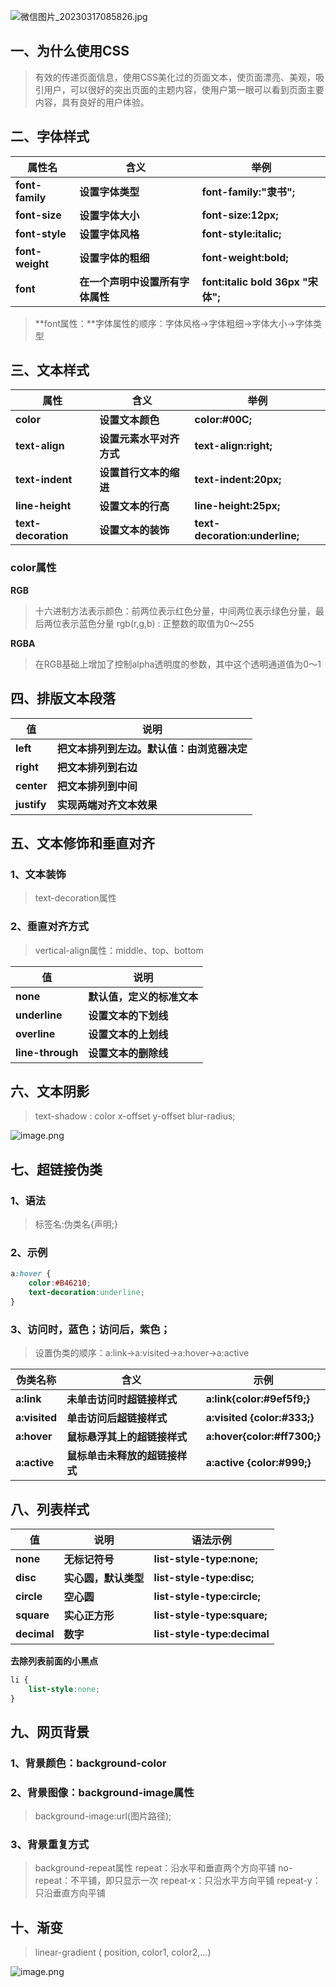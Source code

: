 ![微信图片_20230317085826.jpg](https://cdn.nlark.com/yuque/0/2023/jpeg/33625181/1679014818522-c4b50bcd-aa56-4ba6-9477-22e7993e3907.jpeg#averageHue=%233e3d3b&clientId=uadc283ff-4a15-4&from=paste&height=455&id=ud1920358&name=%E5%BE%AE%E4%BF%A1%E5%9B%BE%E7%89%87_20230317085826.jpg&originHeight=683&originWidth=1171&originalType=binary&ratio=1.5&rotation=0&showTitle=false&size=43233&status=done&style=none&taskId=ueb109195-9e43-4916-91d6-c8b1195e930&title=&width=780.6666666666666)
## 一、为什么使用CSS
> 有效的传递页面信息，使用CSS美化过的页面文本，使页面漂亮、美观，吸引用户，可以很好的突出页面的主题内容，使用户第一眼可以看到页面主要内容，具有良好的用户体验。

## 二、字体样式
| **属性名** | **含义** | **举例** |
| --- | --- | --- |
| **font-family** | **设置字体类型** | **font-family:"隶书";** |
| **font-size** | **设置字体大小** | **font-size:12px;** |
| **font-style** | **设置字体风格** | **font-style:italic;** |
| **font-weight** | **设置字体的粗细** | **font-weight:bold;** |
| **font** | **在一个声明中设置所有字体属性** | **font:italic bold 36px "宋体";** |

> **font属性：**字体属性的顺序：字体风格→字体粗细→字体大小→字体类型

## 三、文本样式
| **属性** | **含义** | **举例** |
| --- | --- | --- |
| **color** | **设置文本颜色** | **color:#00C;** |
| **text-align** | **设置元素水平对齐方式** | **text-align:right;** |
| **text-indent** | **设置首行文本的缩进** | **text-indent:20px;** |
| **line-height** | **设置文本的行高** | **line-height:25px;** |
| **text-decoration** | **设置文本的装饰** | **text-decoration:underline;** |

### color属性
**RGB**
> 十六进制方法表示颜色：前两位表示红色分量，中间两位表示绿色分量，最后两位表示蓝色分量
> rgb(r,g,b) : 正整数的取值为0～255

**RGBA**
> 在RGB基础上增加了控制alpha透明度的参数，其中这个透明通道值为0～1

## 四、排版文本段落
| **值** | **说明** |
| --- | --- |
| **left** | **把文本排列到左边。默认值：由浏览器决定** |
| **right** | **把文本排列到右边** |
| **center** | **把文本排列到中间** |
| **justify** | **实现两端对齐文本效果** |

## 五、文本修饰和垂直对齐
### 1、文本装饰
> text-decoration属性

### 2、垂直对齐方式
> vertical-align属性：middle、top、bottom

| **值** | **说明** |
| --- | --- |
| **none** | **默认值，定义的标准文本** |
| **underline** | **设置文本的下划线** |
| **overline** | **设置文本的上划线** |
| **line-through** | **设置文本的删除线** |

## 六、文本阴影
> text-shadow : color  x-offset  y-offset  blur-radius;

![image.png](https://cdn.nlark.com/yuque/0/2023/png/33625181/1677203543139-4a0f2420-53d7-41cf-9a6d-e89a6c9e3403.png#averageHue=%23f0efe5&clientId=uf574655f-b31c-4&from=paste&height=249&id=uddf78568&name=image.png&originHeight=276&originWidth=830&originalType=binary&ratio=1.5&rotation=0&showTitle=false&size=918152&status=done&style=none&taskId=uc9a27a27-77e5-4f8b-b61e-e3a474b47ba&title=&width=748.3333740234375)
## 七、超链接伪类
### 1、语法
> 标签名:伪类名{声明;}

### 2、示例
```css
a:hover {
	color:#B46210;
	text-decoration:underline;
}
```
### 3、访问时，蓝色；访问后，紫色；
> 设置伪类的顺序：a:link->a:visited->a:hover->a:active

| **伪类名称** | **含义** | **示例** |
| --- | --- | --- |
| **a:link** | **未单击访问时超链接样式** | **a:link{color:#9ef5f9;}** |
| **a:visited** | **单击访问后超链接样式** | **a:visited {color:#333;}** |
| **a:hover** | **鼠标悬浮其上的超链接样式** | **a:hover{color:#ff7300;}** |
| **a:active** | **鼠标单击未释放的超链接样式** | **a:active {color:#999;}** |

## 八、列表样式
| **值** | **说明** | **语法示例** |
| --- | --- | --- |
| **none** | **无标记符号** | **list-style-type:none;** |
| **disc** | **实心圆，默认类型** | **list-style-type:disc;** |
| **circle** | **空心圆** | **list-style-type:circle;** |
| **square** | **实心正方形** | **list-style-type:square;** |
| **decimal** | **数字** | **list-style-type:decimal** |

**去除列表前面的小黑点**
```css
li {
	list-style:none;
}
```
## 九、网页背景
### 1、背景颜色：background-color
### 2、背景图像：background-image属性
> background-image:url(图片路径);

### 3、背景重复方式
> background-repeat属性
> repeat：沿水平和垂直两个方向平铺
> no-repeat：不平铺，即只显示一次
> repeat-x：只沿水平方向平铺
> repeat-y：只沿垂直方向平铺

## 十、渐变
> linear-gradient ( position,  color1,  color2,…)

![image.png](https://cdn.nlark.com/yuque/0/2023/png/33625181/1677203544221-fa8eb0e9-a266-40ca-bc7c-75cce33e4992.png#averageHue=%23c3b29d&clientId=uf574655f-b31c-4&from=paste&height=146&id=ucd5bc922&name=image.png&originHeight=219&originWidth=831&originalType=binary&ratio=1.5&rotation=0&showTitle=false&size=729425&status=done&style=none&taskId=u1e4c7929-12ea-4aba-9ffa-3d3b2ee509d&title=&width=554)
